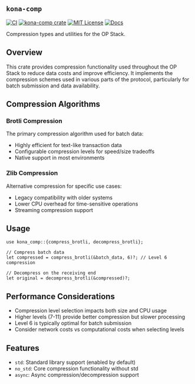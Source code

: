 ## `kona-comp`

<a href="https://github.com/op-rs/kona/actions/workflows/rust_ci.yaml"><img src="https://github.com/op-rs/kona/actions/workflows/rust_ci.yaml/badge.svg?label=ci" alt="CI"></a>
<a href="https://crates.io/crates/kona-comp"><img src="https://img.shields.io/crates/v/kona-comp.svg" alt="kona-comp crate"></a>
<a href="https://github.com/op-rs/kona/blob/main/LICENSE.md"><img src="https://img.shields.io/badge/License-MIT-d1d1f6.svg?label=license&labelColor=2a2f35" alt="MIT License"></a>
<a href="https://rollup.yoga"><img src="https://img.shields.io/badge/Docs-854a15?style=flat&labelColor=1C2C2E&color=BEC5C9&logo=mdBook&logoColor=BEC5C9" alt="Docs" /></a>

Compression types and utilities for the OP Stack.

## Overview

This crate provides compression functionality used throughout the OP Stack to reduce
data costs and improve efficiency. It implements the compression schemes used in
various parts of the protocol, particularly for batch submission and data availability.

## Compression Algorithms

### Brotli Compression

The primary compression algorithm used for batch data:
- Highly efficient for text-like transaction data
- Configurable compression levels for speed/size tradeoffs
- Native support in most environments

### Zlib Compression

Alternative compression for specific use cases:
- Legacy compatibility with older systems
- Lower CPU overhead for time-sensitive operations
- Streaming compression support

## Usage

```rust,ignore
use kona_comp::{compress_brotli, decompress_brotli};

// Compress batch data
let compressed = compress_brotli(&batch_data, 6)?; // Level 6 compression

// Decompress on the receiving end
let original = decompress_brotli(&compressed)?;
```

## Performance Considerations

- Compression level selection impacts both size and CPU usage
- Higher levels (7-11) provide better compression but slower processing
- Level 6 is typically optimal for batch submission
- Consider network costs vs computational costs when selecting levels

## Features

- `std`: Standard library support (enabled by default)
- `no_std`: Core compression functionality without std
- `async`: Async compression/decompression support
